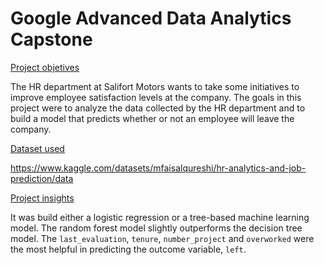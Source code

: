 # Google Advanced Data Analytics Capstone

<ins> Project objetives</ins>

The HR department at Salifort Motors wants to take some initiatives to improve employee satisfaction levels at the company. The goals in this project were to analyze the data collected by the HR department and to build a model that predicts whether or not an employee will leave the company.

<ins> Dataset used </ins>

https://www.kaggle.com/datasets/mfaisalqureshi/hr-analytics-and-job-prediction/data

<ins> Project insights</ins>

It was build either a logistic regression or a tree-based machine learning model. The random forest model slightly outperforms the decision tree model. The `last_evaluation`, `tenure`, `number_project` and `overworked` were the most helpful in predicting the outcome variable, `left`.
